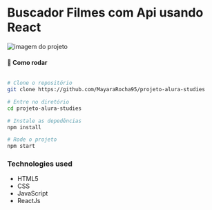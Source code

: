 # Buscador Filmes com Api usando React




![imagem do projeto](buscadorfilmes.gif)


#### :thinking: Como rodar

```bash

# Clone o repositório
git clone https://github.com/MayaraRocha95/projeto-alura-studies

# Entre no diretório
cd projeto-alura-studies

# Instale as depedências
npm install

# Rode o projeto
npm start
```

### Technologies used
 - HTML5 
 - CSS 
 - JavaScript
 - ReactJs
